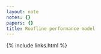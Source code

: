 ```yaml
---
layout: note
notes: {}
papers: {}
title: Roofline performance model
---
```

{% include links.html %}
